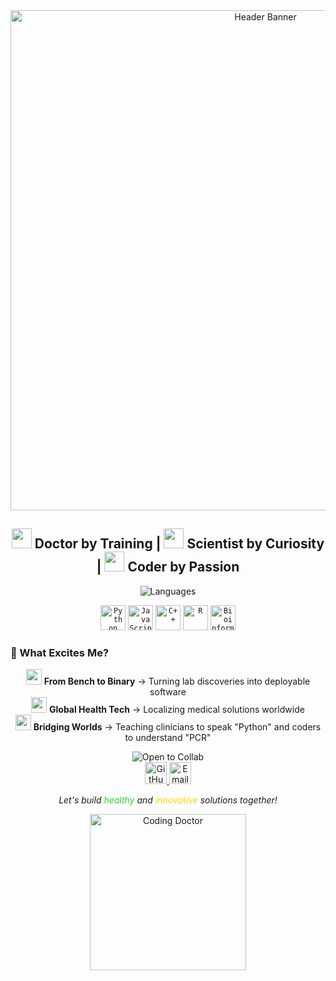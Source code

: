 <div align="center">
  <img src="https://imgur.com/green-yellow-banner.png" width="800" alt="Header Banner">
  
  <h2> 
    <img src="https://img.icons8.com/color/48/000000/doctor-female.png" width="32"/> Doctor by Training | 
    <img src="https://img.icons8.com/color/48/000000/test-tube.png" width="32"/> Scientist by Curiosity | 
    <img src="https://img.icons8.com/color/48/000000/source-code.png" width="32"/> Coder by Passion
  </h2>

  <!-- Language Badges -->
  <img src="https://img.shields.io/badge/🗣️_Polyglot-6_Languages_(Native_to_N3)-yellowgreen?style=for-the-badge&logo=duolingo&logoColor=white" alt="Languages">
  <br>
  
  <!-- Tech Stack Icons -->
  <code><img height="40" src="https://img.icons8.com/color/48/000000/python.png" alt="Python" title="Python"></code>
  <code><img height="40" src="https://img.icons8.com/color/48/000000/javascript.png" alt="JavaScript" title="JS"></code>
  <code><img height="40" src="https://img.icons8.com/color/48/000000/c-plus-plus-logo.png" alt="C++" title="C++"></code>
  <code><img height="40" src="https://img.icons8.com/fluency/48/000000/r-project.png" alt="R" title="R"></code>
  <code><img height="40" src="https://img.icons8.com/color/48/4a90e2/dna-helix.png" alt="Bioinformatics" title="Bioinformatics">
  </code></div>
  
### 🌟 What Excites Me?
<p align="center">
  <img src="https://img.icons8.com/color/96/000000/laboratory.png" width="25"/> <strong>From Bench to Binary</strong> → Turning lab discoveries into deployable software<br>
  <img src="https://img.icons8.com/color/96/000000/globe.png" width="25"/> <strong>Global Health Tech</strong> → Localizing medical solutions worldwide<br>
  <img src="https://img.icons8.com/color/96/000000/conference-call.png" width="25"/> <strong>Bridging Worlds</strong> → Teaching clinicians to speak "Python" and coders to understand "PCR"
</p>

<div align="center">
  <!-- Collaboration Banner -->
  <img src="https://img.shields.io/badge/🚀_Open_To-Collaborations-32CD32?style=for-the-badge&logo=github&logoColor=white" alt="Open to Collab">
  <br>
  
  <!-- Social Icons -->
  <a href="https://github.com/aysahasanzade">
    <img src="https://img.icons8.com/color-glass/48/000000/github.png" width="35" alt="GitHub">
  </a>
  <a href="mailto:ayahasanzade@gmail.com">
    <img src="https://img.icons8.com/color/48/000000/gmail.png" width="35" alt="Email">
  </a>
  
  <p><em>Let's build <span style="color:#32CD32">healthy</span> and <span style="color:#FFD700">innovative</span> solutions together!</em></p>
  
  <!-- Footer GIF -->
  <img src="https://media.giphy.com/media/LMcB8XospGZO8UQq87/giphy.gif" width="250" alt="Coding Doctor">
</div>

